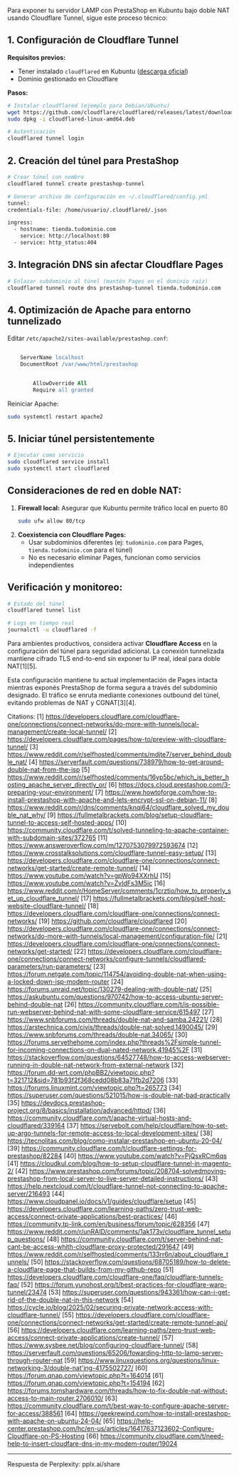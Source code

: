 Para exponer tu servidor LAMP con PrestaShop en Kubuntu bajo doble NAT usando Cloudflare Tunnel, sigue este proceso técnico:

## 1. Configuración de Cloudflare Tunnel
**Requisitos previos:**
- Tener instalado `cloudflared` en Kubuntu ([descarga oficial](https://developers.cloudflare.com/cloudflare-one/connections/connect-networks/do-more-with-tunnels/local-management/create-local-tunnel/))
- Dominio gestionado en Cloudflare

**Pasos:**
```bash
# Instalar cloudflared (ejemplo para Debian/Ubuntu)
wget https://github.com/cloudflare/cloudflared/releases/latest/download/cloudflared-linux-amd64.deb
sudo dpkg -i cloudflared-linux-amd64.deb

# Autenticación
cloudflared tunnel login
```

## 2. Creación del túnel para PrestaShop
```bash
# Crear túnel con nombre
cloudflared tunnel create prestashop-tunnel

# Generar archivo de configuración en ~/.cloudflared/config.yml
tunnel:
credentials-file: /home/usuario/.cloudflared/.json

ingress:
  - hostname: tienda.tudominio.com
    service: http://localhost:80
  - service: http_status:404
```

## 3. Integración DNS sin afectar Cloudflare Pages
```bash
# Enlazar subdominio al túnel (mantén Pages en el dominio raíz)
cloudflared tunnel route dns prestashop-tunnel tienda.tudominio.com
```

## 4. Optimización de Apache para entorno tunnelizado
Editar `/etc/apache2/sites-available/prestashop.conf`:
```apache

    ServerName localhost
    DocumentRoot /var/www/html/prestashop


        AllowOverride All
        Require all granted


```
Reiniciar Apache:
```bash
sudo systemctl restart apache2
```

## 5. Iniciar túnel persistentemente
```bash
# Ejecutar como servicio
sudo cloudflared service install
sudo systemctl start cloudflared
```

## Consideraciones de red en doble NAT:
1. **Firewall local:** Asegurar que Kubuntu permite tráfico local en puerto 80
   ```bash
   sudo ufw allow 80/tcp
   ```
2. **Coexistencia con Cloudflare Pages:**
   - Usar subdominios diferentes (ej: `tudominio.com` para Pages, `tienda.tudominio.com` para el túnel)
   - No es necesario eliminar Pages, funcionan como servicios independientes

## Verificación y monitoreo:
```bash
# Estado del túnel
cloudflared tunnel list

# Logs en tiempo real
journalctl -u cloudflared -f
```

Para ambientes productivos, considera activar **Cloudflare Access** en la configuración del túnel para seguridad adicional. La conexión tunnelizada mantiene cifrado TLS end-to-end sin exponer tu IP real, ideal para doble NAT[1][5].

Esta configuración mantiene tu actual implementación de Pages intacta mientras exponés PrestaShop de forma segura a través del subdominio designado. El tráfico se enruta mediante conexiones outbound del túnel, evitando problemas de NAT y CGNAT[3][4].

Citations:
[1] https://developers.cloudflare.com/cloudflare-one/connections/connect-networks/do-more-with-tunnels/local-management/create-local-tunnel/
[2] https://developers.cloudflare.com/pages/how-to/preview-with-cloudflare-tunnel/
[3] https://www.reddit.com/r/selfhosted/comments/mdjte7/server_behind_double_nat/
[4] https://serverfault.com/questions/738979/how-to-get-around-double-nat-from-the-isp
[5] https://www.reddit.com/r/selfhosted/comments/16yp5bc/which_is_better_hosting_apache_server_directly_or/
[6] https://docs.cloud.prestashop.com/3-preparing-your-environment/
[7] https://www.howtoforge.com/how-to-install-prestashop-with-apache-and-lets-encrypt-ssl-on-debian-11/
[8] https://www.reddit.com/r/dns/comments/knqi64/cloudflare_solved_my_double_nat_why/
[9] https://fullmetalbrackets.com/blog/setup-cloudflare-tunnel-to-access-self-hosted-apps/
[10] https://community.cloudflare.com/t/solved-tunneling-to-apache-container-with-subdomain-sites/372765
[11] https://www.answeroverflow.com/m/1270753079972593674
[12] https://www.crosstalksolutions.com/cloudflare-tunnel-easy-setup/
[13] https://developers.cloudflare.com/cloudflare-one/connections/connect-networks/get-started/create-remote-tunnel/
[14] https://www.youtube.com/watch?v=gpWo94XXrhU
[15] https://www.youtube.com/watch?v=ZvIdFs3M5ic
[16] https://www.reddit.com/r/HomeServer/comments/1crztio/how_to_properly_set_up_cloudflare_tunnel/
[17] https://fullmetalbrackets.com/blog/self-host-website-cloudflare-tunnel/
[18] https://developers.cloudflare.com/cloudflare-one/connections/connect-networks/
[19] https://github.com/cloudflare/cloudflared
[20] https://developers.cloudflare.com/cloudflare-one/connections/connect-networks/do-more-with-tunnels/local-management/configuration-file/
[21] https://developers.cloudflare.com/cloudflare-one/connections/connect-networks/get-started/
[22] https://developers.cloudflare.com/cloudflare-one/connections/connect-networks/configure-tunnels/cloudflared-parameters/run-parameters/
[23] https://forum.netgate.com/topic/114754/avoiding-double-nat-when-using-a-locked-down-isp-modem-router
[24] https://forums.unraid.net/topic/130279-dealing-with-double-nat/
[25] https://askubuntu.com/questions/970742/how-to-access-ubuntu-server-behind-double-nat
[26] https://community.cloudflare.com/t/is-possible-run-webserver-behind-nat-with-some-cloudflare-service/615497
[27] https://www.snbforums.com/threads/double-nat-and-samba.24221/
[28] https://arstechnica.com/civis/threads/double-nat-solved.1490045/
[29] https://www.snbforums.com/threads/double-nat.34065/
[30] https://forums.servethehome.com/index.php?threads%2Fsimple-tunnel-for-incoming-connections-on-dual-nated-network.41945%2F
[31] https://stackoverflow.com/questions/64527748/how-to-access-webserver-running-in-double-nat-network-from-external-network
[32] https://forum.dd-wrt.com/phpBB2/viewtopic.php?t=321712&sid=781b93f2f368cedd08b83a71fb2d7206
[33] https://forums.linuxmint.com/viewtopic.php?t=265773
[34] https://superuser.com/questions/521015/how-is-double-nat-bad-practically
[35] https://devdocs.prestashop-project.org/8/basics/installation/advanced/httpd/
[36] https://community.cloudflare.com/t/apache-virtual-hosts-and-cloudflared/339164
[37] https://servebolt.com/help/cloudflare/how-to-set-up-argo-tunnels-for-remote-access-to-local-development-sites/
[38] https://tecnolitas.com/blog/como-instalar-prestashop-en-ubuntu-20-04/
[39] https://community.cloudflare.com/t/cloudflare-settings-for-prestashop/82284
[40] https://www.youtube.com/watch?v=PjQsxRCm6qs
[41] https://cloudkul.com/blog/how-to-setup-cloudflare-tunnel-in-magento-2/
[42] https://www.prestashop.com/forums/topic/208704-solvedmoving-prestashop-from-local-server-to-live-server-detailed-instructions/
[43] https://help.nextcloud.com/t/cloudflare-tunnel-not-connecting-to-apache-server/216493
[44] https://www.cloudpanel.io/docs/v1/guides/cloudflare/setup
[45] https://developers.cloudflare.com/learning-paths/zero-trust-web-access/connect-private-applications/best-practices/
[46] https://community.tp-link.com/en/business/forum/topic/628356
[47] https://www.reddit.com/r/unRAID/comments/1ak173v/cloudflare_tunnel_setup_questions/
[48] https://community.cloudflare.com/t/server-behind-nat-cant-be-access-whith-cloudflare-proxy-protected/291647
[49] https://www.reddit.com/r/selfhosted/comments/133rr6n/about_cloudflare_tunnels/
[50] https://stackoverflow.com/questions/68705189/how-to-delete-a-cloudflare-page-that-builds-from-my-github-repo
[51] https://developers.cloudflare.com/cloudflare-one/faq/cloudflare-tunnels-faq/
[52] https://forum.yunohost.org/t/best-practices-for-cloudflare-warp-tunnel/23474
[53] https://superuser.com/questions/943361/how-can-i-get-rid-of-the-double-nat-in-this-network
[54] https://cycle.io/blog/2025/02/securing-private-network-access-with-cloudflare-tunnel/
[55] https://developers.cloudflare.com/cloudflare-one/connections/connect-networks/get-started/create-remote-tunnel-api/
[56] https://developers.cloudflare.com/learning-paths/zero-trust-web-access/connect-private-applications/create-tunnel/
[57] https://www.sysbee.net/blog/configuring-cloudflare-tunnel/
[58] https://serverfault.com/questions/65206/fowarding-http-to-lamp-server-through-router-nat
[59] https://www.linuxquestions.org/questions/linux-networking-3/double-nat'ing-4175502727/
[60] https://forum.qnap.com/viewtopic.php?t=164014
[61] https://forum.qnap.com/viewtopic.php?t=154194
[62] https://forums.tomshardware.com/threads/how-to-fix-double-nat-without-access-to-main-router.2706010/
[63] https://community.cloudflare.com/t/best-way-to-configure-apache-server-for-access/388561
[64] https://geekrewind.com/how-to-install-prestashop-with-apache-on-ubuntu-24-04/
[65] https://help-center.prestashop.com/hc/en-us/articles/16417637123602-Configure-Cloudflare-on-PS-Hosting
[66] https://community.cloudflare.com/t/need-help-to-insert-cloudfare-dns-in-my-modem-router/19024

---
Respuesta de Perplexity: pplx.ai/share
